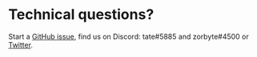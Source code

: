 # Technical questions?

Start a [GitHub issue](https://github.com/nestdotland/nest.land/issues), find us on Discord: tate#5885 and zorbyte#4500 or [Twitter](https://twitter.com/nestdotland).